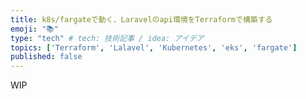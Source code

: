```yaml
---
title: k8s/fargateで動く、Laravelのapi環境をTerraformで構築する
emoji: "📚"
type: "tech" # tech: 技術記事 / idea: アイデア
topics: ['Terraform', 'Lalavel', 'Kubernetes', 'eks', 'fargate']
published: false
---
```


WIP
